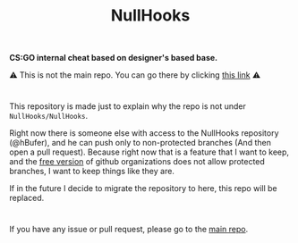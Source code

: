 <div align="center"><h1>NullHooks</h1></div>
<br>

**CS:GO internal cheat based on designer's based base.**

:warning: This is not the main repo. You can go there by clicking [this link](https://github.com/r4v10l1/NullHooks) :warning:

#

This repository is made just to explain why the repo is not under `NullHooks/NullHooks`.

Right now there is someone else with access to the NullHooks repository (@hBufer), and he can push only to non-protected branches (And then open a pull request). Because right now that is a feature that I want to keep, and the [free version](https://github.com/pricing) of github organizations does not allow protected branches, I want to keep things like they are.  

If in the future I decide to migrate the repository to here, this repo will be replaced.

#

If you have any issue or pull request, please go to the [main repo](https://github.com/r4v10l1/NullHooks).
